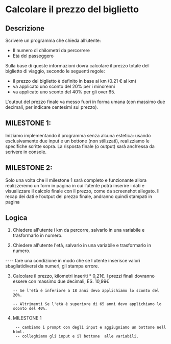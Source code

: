 # Calcolare il prezzo del biglietto

## Descrizione
Scrivere un programma che chieda all’utente:
- Il numero di chilometri da percorrere
- Età del passeggero

Sulla base di queste informazioni dovrà calcolare il prezzo totale del biglietto di viaggio, secondo le seguenti regole:
- il prezzo del biglietto è definito in base ai km (0.21 € al km)
- va applicato uno sconto del 20% per i minorenni
- va applicato uno sconto del 40% per gli over 65.

L'output del prezzo finale va messo fuori in forma umana (con massimo due decimali, per indicare centesimi sul prezzo).

## MILESTONE 1:

Iniziamo implementando il programma senza alcuna estetica: usando esclusivamente due input e un bottone (non stilizzati), realizziamo le specifiche scritte sopra. La risposta finale (o output) sarà anch’essa da scrivere in console.

## MILESTONE 2:

Solo una volta che il milestone 1 sarà completo e funzionante allora realizzeremo un form in pagina in cui l’utente potrà inserire i dati e visualizzare il calcolo finale con il prezzo, come da screenshot allegato. Il recap dei dati e l’output del prezzo finale, andranno quindi stampati in pagina

## Logica

1. Chiedere all'utente i km da percorre, salvarlo in una variabile e trasformarlo in numero.

2. Chiedere all'utente l'età, salvarlo in una variabile e trasformarlo in numero.

---- fare una condizione in modo che se l utente inserisce valori sbagliatidiversi da numeri, gli stampa errore.


3. Calcolare il prezzo, kilometri inseriti * 0,21€.
   I prezzi finali dovranno essere con massimo due decimali, ES. 10,99€

       -- Se l'età è inferiore a 18 anni devo applichiamo lo sconto del 20%.

       -- Altrimenti Se l'età è superiore di 65 anni devo applichiamo lo sconto del 40%.

4. MILESTONE 1

        -- cambiamo i prompt con degli input e aggiugniamo un bottone nell html.
        -- colleghiamo gli input e il bottone  alle variabili. 
        



